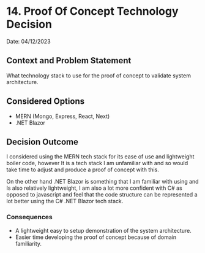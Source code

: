 # 14. Proof Of Concept Technology Decision
Date: 04/12/2023
## Context and Problem Statement

What technology stack to use for the proof of concept to validate system architecture.

## Considered Options

* MERN (Mongo, Express, React, Next)
* .NET Blazor

## Decision Outcome

I considered using the MERN tech stack for its ease of use and lightweight boiler code, however It is a tech stack I am unfamiliar with and so would take time to adjust and produce a proof of concept with this.

On the other hand .NET Blazor is something that I am familiar with using and Is also relatively lightweight, I am also a lot more confident with C# as opposed to javascript and feel that the code structure can be represented a lot better using the C# .NET Blazor tech stack.

### Consequences

* A lightweight easy to setup demonstration of the system architecture.
* Easier time developing the proof of concept because of domain familiarity.
